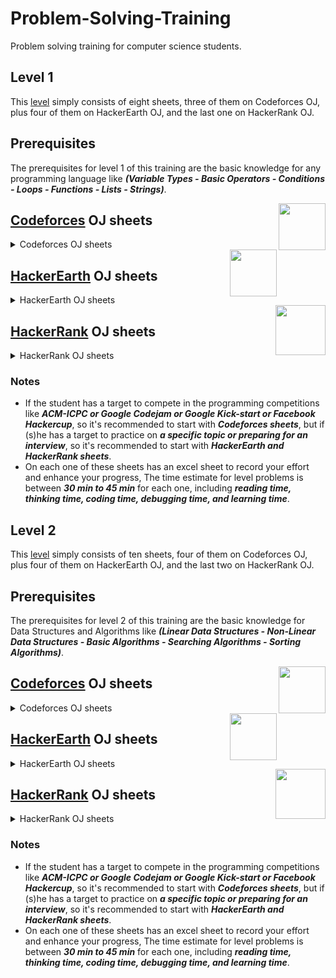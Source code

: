 # Problem-Solving-Training

Problem solving training for computer science students.

## Level 1

This [level](https://github.com/cs-MohamedAyman/Problem-Solving-Training/tree/master/level%201) simply consists of eight sheets, three of them on Codeforces OJ, plus four of them on HackerEarth OJ, and the last one on HackerRank OJ.

## Prerequisites

The prerequisites for level 1 of this training are the basic knowledge for any programming language like ***(Variable Types - Basic Operators - Conditions - Loops - Functions - Lists - Strings)***.

<img align="right" width="75" height="75" src="https://github.com/cs-MohamedAyman/Problem-Solving-Training/blob/master/online-judges-logos/codeforces.jpg">

## [Codeforces](https://codeforces.com/) OJ sheets

<details>
	<summary>Codeforces OJ sheets</summary>
	
The Codeforces OJ sheets [codeforces - phase 1-1](https://github.com/cs-MohamedAyman/Problem-Solving-Training/blob/master/level%201/codeforces%20-%20phase%201-1.pdf), [codeforces - phase 1-2](https://github.com/cs-MohamedAyman/Problem-Solving-Training/blob/master/level%201/codeforces%20-%20phase%201-2.pdf), [codeforces - phase 1-3](https://github.com/cs-MohamedAyman/Problem-Solving-Training/blob/master/level%201/codeforces%20-%20phase%201-3.pdf) contain A-Div2 problems, and each sheet of them divided into 5 classes of problems (Basic Operators - Conditions - Loops - Lists - Strings). These sheets were sorted based on difficulty and grouped by the type of problems as mentioned. Finally, each sheet contains ~100 problems.

### Agenda of [codeforces - phase 1-1](https://github.com/cs-MohamedAyman/Problem-Solving-Training/blob/master/level%201/codeforces%20-%20phase%201-1.pdf) sheet (100 problems) `[50H]`

| Category        | Problems    |
| ----------------|:-----------:|
| Basic Operator  | 5 problems  |
| Condition       | 10 problems |
| Loop            | 20 problems |
| String          | 20 problems |
| List            | 40 problems |

### Agenda of [codeforces - phase 1-2](https://github.com/cs-MohamedAyman/Problem-Solving-Training/blob/master/level%201/codeforces%20-%20phase%201-2.pdf) sheet (100 problems) `[50H]`

| Category        | Problems    |
| ----------------|:-----------:|
| Basic Operator  | 5 problems  |
| Condition       | 10 problems |
| Loop            | 20 problems |
| String          | 20 problems |
| List            | 40 problems |

### Agenda of [codeforces - phase 1-3](https://github.com/cs-MohamedAyman/Problem-Solving-Training/blob/master/level%201/codeforces%20-%20phase%201-3.pdf) sheet (100 problems) `[50H]`

| Category        | Problems    |
| ----------------|:-----------:|
| Basic Operator  | 5 problems  |
| Condition       | 10 problems |
| Loop            | 20 problems |
| String          | 20 problems |
| List            | 40 problems |

</details>

<img align="right" width="75" height="75" src="https://github.com/cs-MohamedAyman/Problem-Solving-Training/blob/master/online-judges-logos/hackerearth.jpg">

## [HackerEarth](http://hackerearth.com/) OJ sheets

<details>
	<summary>HackerEarth OJ sheets</summary>
	
The HackerEarth OJ sheets [hackerearth - phase 1-1](https://github.com/cs-MohamedAyman/Problem-Solving-Training/blob/master/level%201/hackerearth%20-%20phase%201-1.pdf), [hackerearth - phase 1-2](https://github.com/cs-MohamedAyman/Problem-Solving-Training/blob/master/level%201/hackerearth%20-%20phase%201-2.pdf), [hackerearth - phase 1-3](https://github.com/cs-MohamedAyman/Problem-Solving-Training/blob/master/level%201/hackerearth%20-%20phase%201-3.pdf) contain implementation problems and basic programming problems. These sheets were sorted based on difficulty. Each sheet contains ~100 problems. For the last sheet [hackerearth - phase 1-basic-programming](https://github.com/cs-MohamedAyman/Problem-Solving-Training/blob/master/level%201/hackerearth%20-%20phase%201-basic-programming.pdf) that focus on the basic programming problems, It's divided into 4 classes of problems (Input/Output - Bit Manipulation - Recursion - Operators). Also, this sheet was sorted based on difficulty and grouped by the type of problems as mentioned. Finally, this sheet contains ~130 problems.

### Agenda of [hackerearth - phase 1-1](https://github.com/cs-MohamedAyman/Problem-Solving-Training/blob/master/level%201/hackerearth%20-%20phase%201-1.pdf) sheet (100 problems) `[50H]`

| Category        | Problems    |
| ----------------|:-----------:|
| Implementation  | 25 problems |
| Implementation  | 25 problems |
| Implementation  | 25 problems |
| Implementation  | 25 problems |

### Agenda of [hackerearth - phase 1-2](https://github.com/cs-MohamedAyman/Problem-Solving-Training/blob/master/level%201/hackerearth%20-%20phase%201-2.pdf) sheet (100 problems) `[50H]`

| Category        | Problems    |
| ----------------|:-----------:|
| Implementation  | 25 problems |
| Implementation  | 25 problems |
| Implementation  | 25 problems |
| Implementation  | 25 problems |

### Agenda of [hackerearth - phase 1-3](https://github.com/cs-MohamedAyman/Problem-Solving-Training/blob/master/level%201/hackerearth%20-%20phase%201-3.pdf) sheet (100 problems) `[50H]`

| Category        | Problems    |
| ----------------|:-----------:|
| Implementation  | 25 problems |
| Implementation  | 25 problems |
| Implementation  | 25 problems |
| Implementation  | 25 problems |

### Agenda of [hackerearth - phase 1-basic-programming](https://github.com/cs-MohamedAyman/Problem-Solving-Training/blob/master/level%201/hackerearth%20-%20phase%201-basic-programming.pdf) sheet (130 problems) `[70H]`

| Category          | Problems    |
| ------------------|:-----------:|
| Input/Output      | 50 problems |
| Bit Manipulation  | 70 problems |
| Recursion         | 10 problems |
| Operators         | 5 problems  |

</details>

<img align="right" width="80" height="80" src="https://github.com/cs-MohamedAyman/Problem-Solving-Training/blob/master/online-judges-logos/hackerrank.jpg">

## [HackerRank](https://www.hackerrank.com/) OJ sheets

<details>
	<summary>HackerRank OJ sheets</summary>
	
The HackerRank OJ sheet [hackerrank - phase 1-functional-programming](https://github.com/cs-MohamedAyman/Problem-Solving-Training/blob/master/level%201/hackerrank%20-%20phase%201-functional-programming.pdf), It's divided into 6 classes of problems (Introduction - Recursion - Functional Structures - Memoization - Ad-Hoc - Misc). Also, this sheet was sorted based on difficulty and grouped by the type of problems as mentioned. Finally, this sheet contains ~80 problems.

### Agenda of [hackerrank - phase 1-functional-programming](https://github.com/cs-MohamedAyman/Problem-Solving-Training/blob/master/level%201/hackerrank%20-%20phase%201-functional-programming.pdf) sheet (80 problems) `[40H]`

| Category               | Problems    |
| -----------------------|:-----------:|
| Introduction           | 25 problems |
| Recursion              | 20 problems |
| Functional Structures  | 10 problems |
| Memoization            | 10 problems |
| Ad-Hoc                 | 15 problems |
| Misc                   | 5 problems |

</details>

### Notes

* If the student has a target to compete in the programming competitions like ***ACM-ICPC or Google Codejam or Google Kick-start or Facebook Hackercup***, so it's recommended to start with ***Codeforces sheets***, but if (s)he has a target to practice on ***a specific topic or preparing for an interview***, so it's recommended to start with ***HackerEarth and HackerRank sheets***.
* On each one of these sheets has an excel sheet to record your effort and enhance your progress, The time estimate for level problems is between ***30 min to 45 min*** for each one, including ***reading time, thinking time, coding time, debugging time, and learning time***.


## Level 2

This [level](https://github.com/cs-MohamedAyman/Problem-Solving-Training/tree/master/level%202) simply consists of ten sheets, four of them on Codeforces OJ, plus four of them on HackerEarth OJ, and the last two on HackerRank OJ.

## Prerequisites

The prerequisites for level 2 of this training are the basic knowledge for Data Structures and Algorithms like ***(Linear Data Structures - Non-Linear Data Structures - Basic Algorithms - Searching Algorithms - Sorting Algorithms)***.

<img align="right" width="75" height="75" src="https://github.com/cs-MohamedAyman/Problem-Solving-Training/blob/master/online-judges-logos/codeforces.jpg">

## [Codeforces](https://codeforces.com/) OJ sheets

<details>
	<summary>Codeforces OJ sheets</summary>
	
The Codeforces OJ sheets [codeforces - phase 2-1](https://github.com/cs-MohamedAyman/Problem-Solving-Training/blob/master/level%202/codeforces%20-%20phase%202-1.pdf), [codeforces - phase 2-2](https://github.com/cs-MohamedAyman/Problem-Solving-Training/blob/master/level%202/codeforces%20-%20phase%202-2.pdf), [codeforces - phase 2-3](https://github.com/cs-MohamedAyman/Problem-Solving-Training/blob/master/level%202/codeforces%20-%20phase%202-3.pdf) contain B-Div2 problems, and each sheet of them divided into 5 classes of problems (Data Structure - Mathematical - String - Greedy - Brute Force). These sheets were sorted based on difficulty and grouped by the type of problems as mentioned. Finally, each sheet contains ~90 problems.
For the last sheet [codeforces - phase 2-gym-contests](https://github.com/cs-MohamedAyman/Problem-Solving-Training/blob/master/level%202/codeforces%20-%20phase%202-gym-contests.pdf) that focus on gym-contests, It's divided into 3 classes of contests, that contains ~100 contests. 

### Agenda of [codeforces - phase 2-1](https://github.com/cs-MohamedAyman/Problem-Solving-Training/blob/master/level%202/codeforces%20-%20phase%202-1.pdf) sheet (85 problems) `[50H]`

| Category        | Problems    |
| ----------------|:-----------:|
| Data Structure  | 15 problems |
| Mathematical    | 25 problems |
| String          | 15 problems |
| Greedy          | 25 problems |
| Brute Force     | 5 problems  |

### Agenda of [codeforces - phase 2-2](https://github.com/cs-MohamedAyman/Problem-Solving-Training/blob/master/level%202/codeforces%20-%20phase%202-2.pdf) sheet (85 problems) `[50H]`

| Category        | Problems    |
| ----------------|:-----------:|
| Data Structure  | 15 problems |
| Mathematical    | 25 problems |
| String          | 15 problems |
| Greedy          | 25 problems |
| Brute Force     | 5 problems  |

### Agenda of [codeforces - phase 2-3](https://github.com/cs-MohamedAyman/Problem-Solving-Training/blob/master/level%202/codeforces%20-%20phase%202-3.pdf) sheet (100 problems) `[50H]`

| Category        | Problems    |
| ----------------|:-----------:|
| Data Structure  | 25 problems |
| Mathematical    | 25 problems |
| String          | 25 problems |
| Greedy          | 25 problems |
| Brute Force     | 5 problems  |

### Agenda of [codeforces - phase 2-gym-contests](https://github.com/cs-MohamedAyman/Problem-Solving-Training/blob/master/level%202/codeforces%20-%20phase%202-gym-contests.pdf) sheet (100 contests) `[200H]`

| Category                      | Problems    |
| ------------------------------|:-----------:|
| Educational Codeforces Rounds | 80 contests |
| Codeforces GYM Contests *     | 5 contests  |
| Codeforces GYM Contests **    | 15 contests |

</details>

<img align="right" width="75" height="75" src="https://github.com/cs-MohamedAyman/Problem-Solving-Training/blob/master/online-judges-logos/hackerearth.jpg">

## [HackerEarth](http://hackerearth.com/) OJ sheets

<details>
	<summary>HackerEarth OJ sheets</summary>
	
The HackerEarth OJ sheets [hackerearth - phase 2-linear-data-structures](https://github.com/cs-MohamedAyman/Problem-Solving-Training/blob/master/level%202/hackerearth%20-%20phase%202-linear-data-structures.pdf), [hackerearth - phase 2-non-linear-data-structures](https://github.com/cs-MohamedAyman/Problem-Solving-Training/blob/master/level%202/hackerearth%20-%20phase%202-non-linear-data-structures.pdf), [hackerearth - phase 2-algorithms-searching](https://github.com/cs-MohamedAyman/Problem-Solving-Training/blob/master/level%202/hackerearth%20-%20phase%202-algorithms-searching.pdf), [hackerearth - phase 2-algorithms-sorting](https://github.com/cs-MohamedAyman/Problem-Solving-Training/blob/master/level%202/hackerearth%20-%20phase%202-algorithms-sorting.pdf), Each sheet contains linear and non-linear data structures problems, in addition to searching and sorting algorithms. These sheets were sorted based on difficulty and each sheet contains ~100 problems.

### Agenda of [hackerearth - phase 2-linear-data-structures](https://github.com/cs-MohamedAyman/Problem-Solving-Training/blob/master/level%202/hackerearth%20-%20phase%202-linear-data-structures.pdf) sheet (110 problems) `[60H]`

| Category                 | Problems    |
| -------------------------|:-----------:|
| Arrays 1D		   | 65 problems |
| Arrays Multi-dimensional | 20 problems |
| Stacks            	   | 25 problems |
| Queues  		   | 5 problems  |

### Agenda of [hackerearth - phase 2-non-linear-data-structures](https://github.com/cs-MohamedAyman/Problem-Solving-Training/blob/master/level%202/hackerearth%20-%20phase%202-non-linear-data-structures.pdf) sheet (90 problems) `[50H]`

| Category                | Problems    |
| ------------------------|:-----------:|
| Binary Tree             | 10 problems |
| Binary Search Tree      | 10 problems |
| Heaps / Priority Queues | 20 problems |
| Hash Tables             | 50 problems |

### Agenda of [hackerearth - phase 2-algorithms-searching](https://github.com/cs-MohamedAyman/Problem-Solving-Training/blob/master/level%202/hackerearth%20-%20phase%202-algorithms-searching.pdf) sheet (120 problems) `[60H]`

| Category       | Problems    |
| ---------------|:-----------:|
| Linear Search  | 15 problems |
| Binary Search  | 100 problems |
| Ternary Search | 5 problems |

### Agenda of [hackerearth - phase 2-algorithms-sorting](https://github.com/cs-MohamedAyman/Problem-Solving-Training/blob/master/level%202/hackerearth%20-%20phase%202-algorithms-sorting.pdf) sheet (60 problems) `[30H]`

| Category                       | Problems    |
| -------------------------------|:-----------:|
| Bubble & Selection & Insertion | 15 problems |
| Merge                          | 25 problems |
| Quick & Count & Heap           | 25 problems |

</details>

<img align="right" width="80" height="80" src="https://github.com/cs-MohamedAyman/Problem-Solving-Training/blob/master/online-judges-logos/hackerrank.jpg">

## [HackerRank](https://www.hackerrank.com/) OJ sheets

<details>
	<summary>HackerRank OJ sheets</summary>
	
The HackerRank OJ sheets [hackerrank - phase 2-data-structures](https://github.com/cs-MohamedAyman/Problem-Solving-Training/blob/master/level%202/hackerrank%20-%20phase%202-data-structures.pdf), [hackerrank - phase 2-algorithms-basics](https://github.com/cs-MohamedAyman/Problem-Solving-Training/blob/master/level%202/hackerrank%20-%20phase%202-algorithms-basics.pdf), These sheets contain linear and non-linear data structures problems, and basic algorithms problems. Also, these sheets were sorted based on difficulty and grouped by the type of problems as mentioned. Finally, each sheet contains ~120 problems.

### Agenda of [hackerrank - phase 2-data-structures](https://github.com/cs-MohamedAyman/Problem-Solving-Training/blob/master/level%202/hackerrank%20-%20phase%202-data-structures.pdf) sheet (110 problems) `[60H]`

| Category                   | Problems    |
| ---------------------------|:-----------:|
| Arrays & Linked Lists      | 20 problems |
| Stacks & Queues            | 10 problems |
| Trees & Balanced Trees     | 20 problems |
| Heap & Disjoint Set & Trie | 10 problems |
| Advanced                   | 50 problems |

### Agenda of [hackerrank - phase 2-algorithms-basics](https://github.com/cs-MohamedAyman/Problem-Solving-Training/blob/master/level%202/hackerrank%20-%20phase%202-algorithms-basics.pdf) sheet (125 problems) `[60H]`

| Category       | Problems    |
| ---------------|:-----------:|
| Warm-up        | 10 problems |
| Recursion      | 10 problems |
| Sorting        | 15 problems |
| Search         | 25 problems |
| Implementation | 65 problems |

</details>

### Notes

* If the student has a target to compete in the programming competitions like ***ACM-ICPC or Google Codejam or Google Kick-start or Facebook Hackercup***, so it's recommended to start with ***Codeforces sheets***, but if (s)he has a target to practice on ***a specific topic or preparing for an interview***, so it's recommended to start with ***HackerEarth and HackerRank sheets***.
* On each one of these sheets has an excel sheet to record your effort and enhance your progress, The time estimate for level problems is between ***30 min to 45 min*** for each one, including ***reading time, thinking time, coding time, debugging time, and learning time***.

